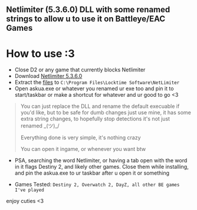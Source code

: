 ## Netlimiter (5.3.6.0) DLL with some renamed strings to allow u to use it on Battleye/EAC Games

# How to use :3
- Close D2 or any game that currently blocks Netlimiter
- Download [Netlimiter 5.3.6.0](https://download.netlimiter.com/nl/netlimiter-5.3.6.0.exe)
- Extract the [files](https://img.grr.ovh/rina/y7F) to `C:\Program Files\Locktime Software\NetLimiter`
- Open askua.exe or whatever you renamed ur exe too and pin it to start/taskbar or make a shortcut for whatever and ur good to go <3

> You can just replace the DLL and rename the default execuable if you'd like, but to be safe for dumb changes just use mine, it has some extra string changes, to hopefully stop detections it's not just renamed \_(ツ)_/
> 
> Everything done is very simple, it's nothing crazy
>
> You can open it ingame, or whenever you want btw

- PSA, searching the word Netlimiter, or having a tab open with the word in it flags Destiny 2, and likely other games. Close them while installing, and pin the askua.exe to ur taskbar after u open it or something 

- Games Tested: ``Destiny 2, Overwatch 2, DayZ, all other BE games I've played``

enjoy cuties <3
